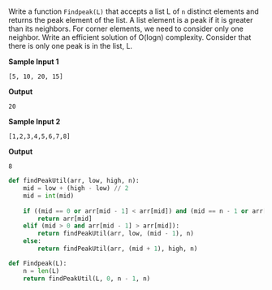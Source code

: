 # 

Write a function  `Findpeak(L)`  that accepts a list L of  `n`  distinct elements and returns the peak element of the list. A list element is a peak if it is greater than its neighbors. For corner elements, we need to consider only one neighbor. Write an efficient solution of O(logn) complexity. Consider that there is only one peak is in the list, L.

**Sample Input 1**
```
[5, 10, 20, 15]
```

**Output**
```
20
```

**Sample Input 2**
```
[1,2,3,4,5,6,7,8]
```

**Output**
```
8
```
```python
def findPeakUtil(arr, low, high, n):
    mid = low + (high - low) // 2
    mid = int(mid)
    
    if ((mid == 0 or arr[mid - 1] < arr[mid]) and (mid == n - 1 or arr[mid + 1] < arr[mid])):
        return arr[mid]
    elif (mid > 0 and arr[mid - 1] > arr[mid]):
        return findPeakUtil(arr, low, (mid - 1), n)
    else:
        return findPeakUtil(arr, (mid + 1), high, n)

def Findpeak(L):
    n = len(L)
    return findPeakUtil(L, 0, n - 1, n)
```

